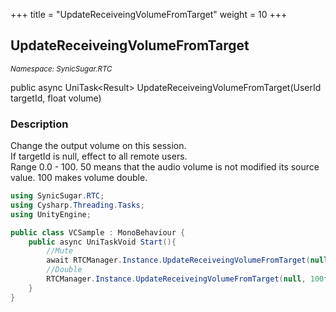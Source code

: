 +++
title = "UpdateReceiveingVolumeFromTarget"
weight = 10
+++
## UpdateReceiveingVolumeFromTarget
<small>*Namespace: SynicSugar.RTC*</small>

public async UniTask&lt;Result&gt; UpdateReceiveingVolumeFromTarget(UserId targetId, float volume)


### Description
Change the output volume on this session.<br>
If targetId is null, effect to all remote users.<br>
Range 0.0 - 100. 50 means that the audio volume is not modified its source value. 100 makes volume double.


```cs
using SynicSugar.RTC;
using Cysharp.Threading.Tasks;
using UnityEngine;

public class VCSample : MonoBehaviour {
    public async UniTaskVoid Start(){
        //Mute
        await RTCManager.Instance.UpdateReceiveingVolumeFromTarget(null, 0f);
        //Double
        RTCManager.Instance.UpdateReceiveingVolumeFromTarget(null, 100f).Forget();
    }
}
```